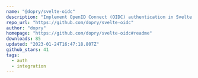 ```yaml
---
name: "@dopry/svelte-oidc"
description: "Implement OpenID Connect (OIDC) authentication in Svelte apps."
repo_url: "https://github.com/dopry/svelte-oidc"
author: "dopry"
homepage: "https://github.com/dopry/svelte-oidc#readme"
downloads: 85
updated: "2023-01-24T16:47:18.807Z"
github_stars: 41
tags: 
  - auth
  - integration
---
```

